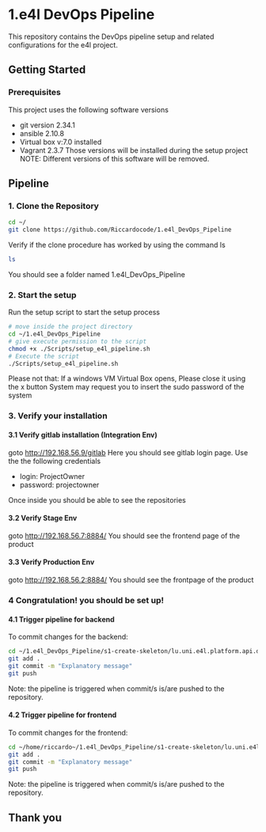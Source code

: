# 1.e4l DevOps Pipeline

This repository contains the DevOps pipeline setup and related configurations for the e4l project.

## Getting Started

### Prerequisites
This project uses the following software versions
- git version 2.34.1
- ansible 2.10.8
- Virtual box v:7.0 installed 
- Vagrant 2.3.7
Those versions will be installed during the setup project
NOTE: Different versions of this software will be removed.


## Pipeline
### 1. Clone the Repository
```bash
cd ~/
git clone https://github.com/Riccardocode/1.e4l_DevOps_Pipeline
```
Verify if the clone procedure has worked by using the command ls
```bash
ls
```
You should see a folder named 1.e4l_DevOps_Pipeline

### 2. Start the setup
Run the setup script to start the setup process
```bash
# move inside the project directory
cd ~/1.e4l_DevOps_Pipeline
# give execute permission to the script
chmod +x ./Scripts/setup_e4l_pipeline.sh
# Execute the script
./Scripts/setup_e4l_pipeline.sh
```
Please not that:
If a windows VM Virtual Box opens, Please close it using the x button
System may request you to insert the sudo password of the system


### 3. Verify your installation
#### 3.1 Verify gitlab installation (Integration Env)
goto http://192.168.56.9/gitlab
Here you should see gitlab login page.
Use the the following credentials
- login: ProjectOwner
- password: projectowner

Once inside you should be able to see the repositories

#### 3.2 Verify Stage Env
goto http://192.168.56.7:8884/
You should see the frontend page of the product

#### 3.3 Verify Production Env
goto http://192.168.56.2:8884/
You should see the frontpage of the product

### 4 Congratulation! you should be set up!
#### 4.1 Trigger pipeline for backend
To commit changes for the backend: 
```bash 
cd ~/1.e4l_DevOps_Pipeline/s1-create-skeleton/lu.uni.e4l.platform.api.dev
git add .
git commit -m "Explanatory message"
git push
```
Note: the pipeline is triggered when commit/s is/are pushed to the repository.

#### 4.2 Trigger pipeline for frontend
To commit changes for the frontend: 
```bash
cd ~/home/riccardo~/1.e4l_DevOps_Pipeline/s1-create-skeleton/lu.uni.e4l.platform.frontend.dev
git add .
git commit -m "Explanatory message"
git push
```
Note: the pipeline is triggered when commit/s is/are pushed to the repository.

## Thank you